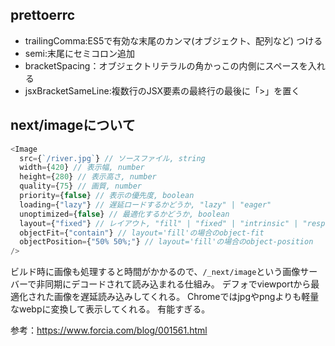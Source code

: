 ## prettoerrc

- trailingComma:ES5で有効な末尾のカンマ(オブジェクト、配列など) つける
- semi:末尾にセミコロン追加
- bracketSpacing：オブジェクトリテラルの角かっこの内側にスペースを入れる
- jsxBracketSameLine:複数行のJSX要素の最終行の最後に「>」を置く


## next/imageについて

```js
<Image
  src={`/river.jpg`} // ソースファイル, string
  width={420} // 表示幅, number
  height={280} // 表示高さ, number
  quality={75} // 画質, number
  priority={false} // 表示の優先度, boolean
  loading={"lazy"} // 遅延ロードするかどうか, "lazy" | "eager"
  unoptimized={false} // 最適化するかどうか, boolean
  layout={"fixed"} // レイアウト, "fill" | "fixed" | "intrinsic" | "responsive"
  objectFit={"contain"} // layout='fill'の場合のobject-fit
  objectPosition={"50% 50%;"} // layout='fill'の場合のobject-position
/>
```

ビルド時に画像も処理すると時間がかかるので、`/_next/image`という画像サーバーで非同期にデコードされて読み込まれる仕組み。
デフォでviewportから最適化された画像を遅延読み込みしてくれる。
Chromeではjpgやpngよりも軽量なwebpに変換して表示してくれる。
有能すぎる。


参考：https://www.forcia.com/blog/001561.html
